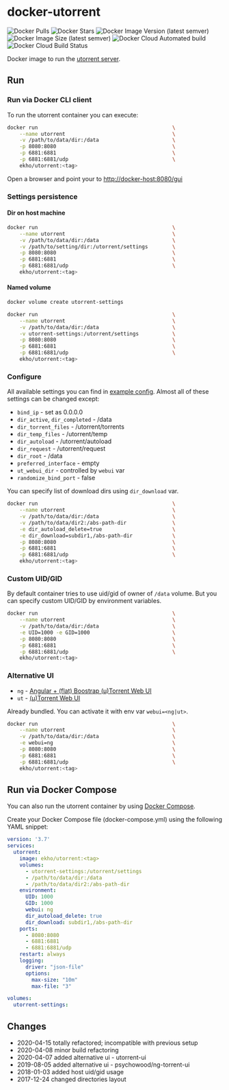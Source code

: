 # docker-utorrent
![Docker Pulls](https://img.shields.io/docker/pulls/ekho/utorrent?style=flat-square)
![Docker Stars](https://img.shields.io/docker/stars/ekho/utorrent?style=flat-square)
![Docker Image Version (latest semver)](https://img.shields.io/docker/v/ekho/utorrent?sort=semver&style=flat-square)
![Docker Image Size (latest semver)](https://img.shields.io/docker/image-size/ekho/utorrent?sort=semver&style=flat-square)
![Docker Cloud Automated build](https://img.shields.io/docker/cloud/automated/ekho/utorrent?style=flat-square)
![Docker Cloud Build Status](https://img.shields.io/docker/cloud/build/ekho/utorrent?style=flat-square)

Docker image to run the [utorrent server](http://www.utorrent.com/).

## Run

### Run via Docker CLI client

To run the utorrent container you can execute:

```bash
docker run                                            \
    --name utorrent                                   \
    -v /path/to/data/dir:/data                        \
    -p 8080:8080                                      \
    -p 6881:6881                                      \
    -p 6881:6881/udp                                  \
    ekho/utorrent:<tag>
```

Open a browser and point your to [http://docker-host:8080/gui](http://docker-host:8080/gui)

### Settings persistence

#### Dir on host machine
```bash
docker run                                            \
    --name utorrent                                   \
    -v /path/to/data/dir:/data                        \
    -v /path/to/setting/dir:/utorrent/settings        \
    -p 8080:8080                                      \
    -p 6881:6881                                      \
    -p 6881:6881/udp                                  \
    ekho/utorrent:<tag>
```

#### Named volume
```bash
docker volume create utorrent-settings

docker run                                            \
    --name utorrent                                   \
    -v /path/to/data/dir:/data                        \
    -v utorrent-settings:/utorrent/settings           \
    -p 8080:8080                                      \
    -p 6881:6881                                      \
    -p 6881:6881/udp                                  \
    ekho/utorrent:<tag>
```

### Configure

All available settings you can find in [example config](./utserver.conf.example).
Almost all of these settings can be changed except:
- `bind_ip` - set as 0.0.0.0
- `dir_active`, `dir_completed` - /data
- `dir_torrent_files` - /utorrent/torrents
- `dir_temp_files` - /utorrent/temp
- `dir_autoload` - /utorrent/autoload
- `dir_request` - /utorrent/request
- `dir_root` - /data
- `preferred_interface` - empty
- `ut_webui_dir` - controlled by `webui` var
- `randomize_bind_port` - false

You can specify list of download dirs using `dir_download` var.

```bash
docker run                                            \
    --name utorrent                                   \
    -v /path/to/data/dir:/data                        \
    -v /path/to/data/dir2:/abs-path-dir               \
    -e dir_autoload_delete=true                       \
    -e dir_download=subdir1,/abs-path-dir             \
    -p 8080:8080                                      \
    -p 6881:6881                                      \
    -p 6881:6881/udp                                  \
    ekho/utorrent:<tag>
```

### Custom UID/GID

By default container tries to use uid/gid of owner of `/data` volume. But you can specify custom UID/GID by environment variables.

```bash
docker run                                            \
    --name utorrent                                   \
    -v /path/to/data/dir:/data                        \
    -e UID=1000 -e GID=1000                           \
    -p 8080:8080                                      \
    -p 6881:6881                                      \
    -p 6881:6881/udp                                  \
    ekho/utorrent:<tag>
```

### Alternative UI

- `ng` - [Angular + (flat) Boostrap (μ)Torrent Web UI](https://github.com/psychowood/ng-torrent-ui)
- `ut` - [(μ)Torrent Web UI](https://forum.utorrent.com/topic/49588-%C2%B5torrent-webui/)

Already bundled. You can activate it with env var `webui=<ng|ut>`.

```bash
docker run                                            \
    --name utorrent                                   \
    -v /path/to/data/dir:/data                        \
    -e webui=ng                                       \
    -p 8080:8080                                      \
    -p 6881:6881                                      \
    -p 6881:6881/udp                                  \
    ekho/utorrent:<tag>
```

## Run via Docker Compose

You can also run the utorrent container by using [Docker Compose](https://www.docker.com/docker-compose).

Create your Docker Compose file (docker-compose.yml) using the following YAML snippet:

```yaml
version: '3.7'
services:
  utorrent:
    image: ekho/utorrent:<tag>
    volumes:
      - utorrent-settings:/utorrent/settings
      - /path/to/data/dir:/data
      - /path/to/data/dir2:/abs-path-dir
    environment:
      UID: 1000
      GID: 1000
      webui: ng
      dir_autoload_delete: true
      dir_download: subdir1,/abs-path-dir
    ports:
      - 8080:8080
      - 6881:6881
      - 6881:6881/udp
    restart: always
    logging:
      driver: "json-file"
      options:
        max-size: "10m"
        max-file: "3"

volumes:
  utorrent-settings:
```

## Changes
* 2020-04-15 totally refactored; incompatible with previous setup
* 2020-04-08 minor build refactoring
* 2020-04-07 added alternative ui - utorrent-ui
* 2019-08-05 added alternative ui - psychowood/ng-torrent-ui
* 2018-01-03 added host uid/gid usage 
* 2017-12-24 changed directories layout
